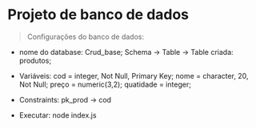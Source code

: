 # Projeto de banco de dados

> Configurações do banco de dados:

- nome do database: Crud_base; Schema -> Table -> Table criada: produtos;

- Variáveis: cod = integer, Not Null, Primary Key; nome = character, 20, Not Null; preço = numeric(3,2); quatidade = integer;

- Constraints: pk_prod -> cod

- Executar: node index.js